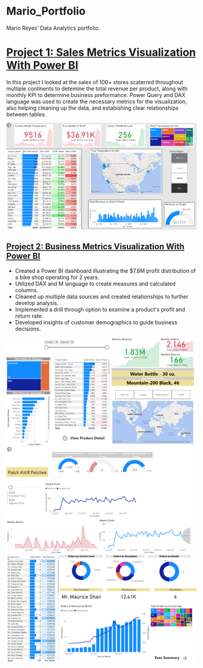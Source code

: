 # Mario_Portfolio
Mario Reyes' Data Analytics portfolio.
  
# [Project 1: Sales Metrics Visualization With Power BI](https://github.com/PowerBI/MavenMarket.pbix)
In this project I looked at the sales of 100+ stores scaterred throughout multiple continents to detemine the total revenue per product, along with monthly KPI to determine business preformance. Power Query and DAX language was used to create the necessary metrics for the visualization, also helping cleaning up the data, and estabishing clear relationships between tables.

<p align="center">
  <img src="images/github4.PNG"  width="600" >
  
## [Project 2: Business Metrics Visualization With Power BI](https://github.com/PowerBI/AdventureWorks_ReportV2.pbix)
* Created a Power BI dashboard illustrating the $7.8M profit distribution of a bike shop operating for 2 years.
* Utilized DAX and M language to create measures and calculated columns.
* Cleaned up multiple data sources and created relationships to further develop analysis.
* Implemented a drill through option to examine a product's profit and return rate.
* Developed insights of customer demographics to guide business decisions.
  
  
<p align="center">
  <img src="images/github1.PNG"  width="600" >
  <img src="images/github2.PNG"  width="600" >
  <img src="images/github3.PNG"  width="600" >
